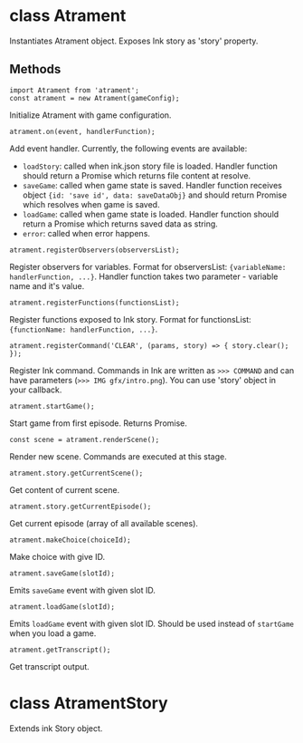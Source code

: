 # class Atrament

Instantiates Atrament object. Exposes Ink story as 'story' property.

## Methods

```
import Atrament from 'atrament';
const atrament = new Atrament(gameConfig);
```
Initialize Atrament with game configuration.

```
atrament.on(event, handlerFunction);
```
Add event handler. Currently, the following events are available:
* `loadStory`: called when ink.json story file is loaded. Handler function should return a Promise which returns file content at resolve.
* `saveGame`: called when game state is saved. Handler function receives object `{id: 'save id', data: saveDataObj}` and should return Promise which resolves when game is saved.
* `loadGame`: called when game state is loaded. Handler function should return a Promise which returns saved data as string.
* `error`: called when error happens.

```
atrament.registerObservers(observersList);
```
Register observers for variables. Format for observersList: `{variableName: handlerFunction, ...}`. Handler function takes two parameter - variable name and it's value.

```
atrament.registerFunctions(functionsList);
```
Register functions exposed to Ink story. Format for functionsList: `{functionName: handlerFunction, ...}`.

```
atrament.registerCommand('CLEAR', (params, story) => { story.clear(); });
```
Register Ink command. Commands in Ink are written as `>>> COMMAND` and can have parameters (`>>> IMG gfx/intro.png`). You can use 'story' object in your callback.

```
atrament.startGame();
```
Start game from first episode. Returns Promise.

```
const scene = atrament.renderScene();
```
Render new scene. Commands are executed at this stage.

```
atrament.story.getCurrentScene();
```
Get content of current scene.

```
atrament.story.getCurrentEpisode();
```
Get current episode (array of all available scenes).

```
atrament.makeChoice(choiceId);
```
Make choice with give ID.

```
atrament.saveGame(slotId);
```
Emits `saveGame` event with given slot ID.

```
atrament.loadGame(slotId);
```
Emits `loadGame` event with given slot ID. Should be used instead of `startGame` when you load a game.

```
atrament.getTranscript();
```
Get transcript output.


# class AtramentStory

Extends ink Story object.


